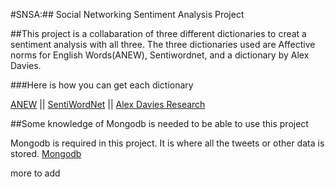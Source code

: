 #SNSA:## Social Networking Sentiment Analysis Project

##This project is a collabaration of three different dictionaries to creat a sentiment analysis with all three.
  The three dictionaries used are Affective norms for English Words(ANEW), Sentiwordnet, and a dictionary by Alex Davies.

###Here is how you can get each dictionary 

[ANEW](http://csea.phhp.ufl.edu/media/anewmessage.html) ||
[SentiWordNet](http://sentiwordnet.isti.cnr.it/) ||
[Alex Davies Research](http://alexdavies.net/twitter-sentiment-analysis/)

##Some knowledge of Mongodb is needed to be able to use this project  

Mongodb is required in this project. It is where all the tweets or other data is stored.
[Mongodb](http://www.mongodb.org/)


more to add

